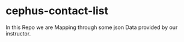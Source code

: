 # cephus-contact-list
In this Repo we are Mapping through some json Data provided by our instructor.

